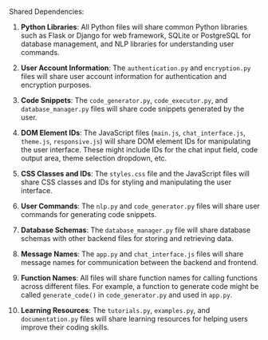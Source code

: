 Shared Dependencies:

1. **Python Libraries**: All Python files will share common Python libraries such as Flask or Django for web framework, SQLite or PostgreSQL for database management, and NLP libraries for understanding user commands.

2. **User Account Information**: The `authentication.py` and `encryption.py` files will share user account information for authentication and encryption purposes.

3. **Code Snippets**: The `code_generator.py`, `code_executor.py`, and `database_manager.py` files will share code snippets generated by the user.

4. **DOM Element IDs**: The JavaScript files (`main.js`, `chat_interface.js`, `theme.js`, `responsive.js`) will share DOM element IDs for manipulating the user interface. These might include IDs for the chat input field, code output area, theme selection dropdown, etc.

5. **CSS Classes and IDs**: The `styles.css` file and the JavaScript files will share CSS classes and IDs for styling and manipulating the user interface.

6. **User Commands**: The `nlp.py` and `code_generator.py` files will share user commands for generating code snippets.

7. **Database Schemas**: The `database_manager.py` file will share database schemas with other backend files for storing and retrieving data.

8. **Message Names**: The `app.py` and `chat_interface.js` files will share message names for communication between the backend and frontend.

9. **Function Names**: All files will share function names for calling functions across different files. For example, a function to generate code might be called `generate_code()` in `code_generator.py` and used in `app.py`.

10. **Learning Resources**: The `tutorials.py`, `examples.py`, and `documentation.py` files will share learning resources for helping users improve their coding skills.